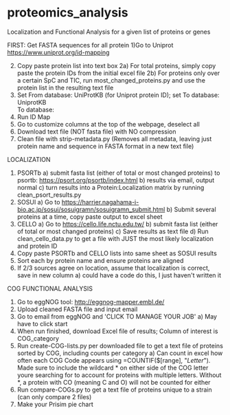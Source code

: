 # proteomics_analysis
Localization and Functional Analysis for a given list of proteins or genes

FIRST: Get FASTA sequences for all protein
1)Go to Uniprot							
		 https://www.uniprot.org/id-mapping	
   
2) Copy paste protein list into text box
  2a) For total proteins, simply copy paste the protein IDs from the initial excel file
  2b) For proteins only over a certain SpC and TIC, run most_changed_proteins.py and use the protein list in the resulting text file							
3) Set From database: UniProtKB (for Uniprot protein ID); set To database: UniprotKB	
	To database: 	
4) Run ID Map
5) Go to customize columns at the top of the webpage, deselect all
6) Download text file (NOT fasta file) with NO compression
7) Clean file with strip-metadata.py (Removes all metadata, leaving just protein name and sequence in FASTA format in a new text file)

LOCALIZATION
1) PSORTb
   a) submit fasta list (either of total or most changed proteins) to psortb: https://psort.org/psortb/index.html
   b) results via email, output normal
  c) turn results into a Protein:Localization matrix by running clean_psort_results.py
2) SOSUI
   a) Go to https://harrier.nagahama-i-bio.ac.jp/sosui/sosuigramn/sosuigramn_submit.html
   b) Submit several proteins at a time, copy paste output to excel sheet
3) CELLO
   a) Go to https://cello.life.nctu.edu.tw/
   b) submit fasta list (either of total or most changed proteins)
   c) Save results as text file
   d) Run clean_cello_data.py to get  a file with JUST the most likely localization and protein ID 
4) Copy paste PSORTb and CELLO lists into same sheet as SOSUI results
5) Sort each by protein name and ensure proteins are aligned
6) If 2/3 sources agree on location, assume that localization is correct, save in new column
   a) could have a code do this, I just haven't written it

COG FUNCTIONAL ANALYSIS
1) Go to eggNOG tool: http://eggnog-mapper.embl.de/
2) Upload cleaned FASTA file and input email
3) Go to email from eggNOG and 'CLICK TO MANAGE YOUR JOB'
   a) May have to click start
4) When run finished, download Excel file of results; Column of interest is COG_category
5) Run create-COG-lists.py per downloaded file to get a text file of proteins sorted by COG, including counts per category
   a) Can count in excel how often each COG Code appears using    =COUNTIF($[range], "*Letter*"). Made sure to include the wildcard * on either side of the         COG letter youre searching for to account for proteins with multiple letters. Without *, a protein with CO (meaning C and O) will not be counted for           either					
6) Run compare-COGs.py to get a text file of proteins unique to a strain (can only compare 2 files)						
7) Make your Prisim pie chart	
